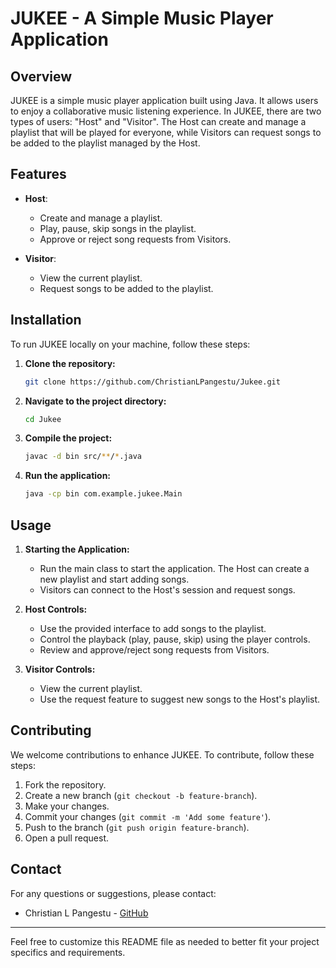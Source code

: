 
# JUKEE - A Simple Music Player Application

## Overview

JUKEE is a simple music player application built using Java. It allows users to enjoy a collaborative music listening experience. In JUKEE, there are two types of users: "Host" and "Visitor". The Host can create and manage a playlist that will be played for everyone, while Visitors can request songs to be added to the playlist managed by the Host.

## Features

- **Host**:
  - Create and manage a playlist.
  - Play, pause, skip songs in the playlist.
  - Approve or reject song requests from Visitors.

- **Visitor**:
  - View the current playlist.
  - Request songs to be added to the playlist.

## Installation

To run JUKEE locally on your machine, follow these steps:

1. **Clone the repository:**
   ```sh
   git clone https://github.com/ChristianLPangestu/Jukee.git
   ```
2. **Navigate to the project directory:**
   ```sh
   cd Jukee
   ```
3. **Compile the project:**
   ```sh
   javac -d bin src/**/*.java
   ```
4. **Run the application:**
   ```sh
   java -cp bin com.example.jukee.Main
   ```

## Usage

1. **Starting the Application:**
   - Run the main class to start the application. The Host can create a new playlist and start adding songs.
   - Visitors can connect to the Host's session and request songs.

2. **Host Controls:**
   - Use the provided interface to add songs to the playlist.
   - Control the playback (play, pause, skip) using the player controls.
   - Review and approve/reject song requests from Visitors.

3. **Visitor Controls:**
   - View the current playlist.
   - Use the request feature to suggest new songs to the Host's playlist.

## Contributing

We welcome contributions to enhance JUKEE. To contribute, follow these steps:

1. Fork the repository.
2. Create a new branch (`git checkout -b feature-branch`).
3. Make your changes.
4. Commit your changes (`git commit -m 'Add some feature'`).
5. Push to the branch (`git push origin feature-branch`).
6. Open a pull request.


## Contact

For any questions or suggestions, please contact:

- Christian L Pangestu - [GitHub](https://github.com/ChristianLPangestu)

---

Feel free to customize this README file as needed to better fit your project specifics and requirements.
